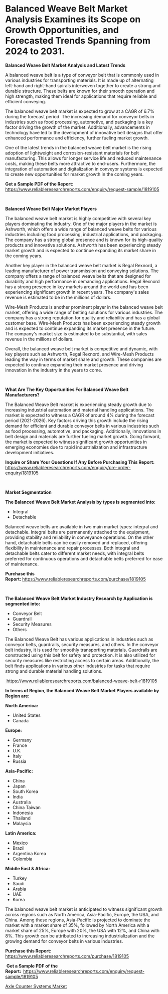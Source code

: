 <p><h1>Balanced Weave Belt Market Analysis Examines its Scope on Growth Opportunities, and Forecasted Trends Spanning from 2024 to 2031.</h1></p><p><strong>Balanced Weave Belt Market Analysis and Latest Trends</strong></p>
<p><p>A balanced weave belt is a type of conveyor belt that is commonly used in various industries for transporting materials. It is made up of alternating left-hand and right-hand spirals interwoven together to create a strong and durable structure. These belts are known for their smooth operation and high strength, making them ideal for applications that require reliable and efficient conveying.</p><p>The balanced weave belt market is expected to grow at a CAGR of 6.7% during the forecast period. The increasing demand for conveyor belts in industries such as food processing, automotive, and packaging is a key factor driving the growth of the market. Additionally, advancements in technology have led to the development of innovative belt designs that offer enhanced performance and efficiency, further fueling market growth.</p><p>One of the latest trends in the balanced weave belt market is the rising adoption of lightweight and corrosion-resistant materials for belt manufacturing. This allows for longer service life and reduced maintenance costs, making these belts more attractive to end-users. Furthermore, the integration of automation and digitalization in conveyor systems is expected to create new opportunities for market growth in the coming years.</p></p>
<p><strong>Get a Sample PDF of the Report:&nbsp;</strong> <a href="https://www.reliableresearchreports.com/enquiry/request-sample/1819105">https://www.reliableresearchreports.com/enquiry/request-sample/1819105</a></p>
<p>&nbsp;</p>
<p><strong>Balanced Weave Belt Major Market Players</strong></p>
<p><p>The balanced weave belt market is highly competitive with several key players dominating the industry. One of the major players in the market is Ashworth, which offers a wide range of balanced weave belts for various industries including food processing, industrial applications, and packaging. The company has a strong global presence and is known for its high-quality products and innovative solutions. Ashworth has been experiencing steady market growth and is expected to continue expanding its market share in the coming years.</p><p>Another key player in the balanced weave belt market is Regal Rexnord, a leading manufacturer of power transmission and conveying solutions. The company offers a range of balanced weave belts that are designed for durability and high performance in demanding applications. Regal Rexnord has a strong presence in key markets around the world and has been experiencing significant growth in recent years. The company's sales revenue is estimated to be in the millions of dollars.</p><p>Wire-Mesh Products is another prominent player in the balanced weave belt market, offering a wide range of belting solutions for various industries. The company has a strong reputation for quality and reliability and has a global customer base. Wire-Mesh Products has been experiencing steady growth and is expected to continue expanding its market presence in the future. The company's market size is estimated to be substantial, with sales revenue in the millions of dollars.</p><p>Overall, the balanced weave belt market is competitive and dynamic, with key players such as Ashworth, Regal Rexnord, and Wire-Mesh Products leading the way in terms of market share and growth. These companies are expected to continue expanding their market presence and driving innovation in the industry in the years to come.</p></p>
<p>&nbsp;</p>
<p><strong>What Are The Key Opportunities For Balanced Weave Belt Manufacturers?</strong></p>
<p><p>The Balanced Weave Belt market is experiencing steady growth due to increasing industrial automation and material handling applications. The market is expected to witness a CAGR of around 4% during the forecast period (2021-2026). Key factors driving this growth include the rising demand for efficient and durable conveyor belts in various industries such as food processing, automotive, and packaging. Additionally, innovations in belt design and materials are further fueling market growth. Going forward, the market is expected to witness significant growth opportunities in emerging economies due to rapid industrialization and infrastructure development initiatives.</p></p>
<p><strong>Inquire or Share Your Questions If Any Before Purchasing This Report:</strong> <a href="https://www.reliableresearchreports.com/enquiry/pre-order-enquiry/1819105">https://www.reliableresearchreports.com/enquiry/pre-order-enquiry/1819105</a></p>
<p>&nbsp;</p>
<p><strong>Market Segmentation</strong></p>
<p><strong>The Balanced Weave Belt Market Analysis by types is segmented into:</strong></p>
<p><ul><li>Integral</li><li>Detachable</li></ul></p>
<p><p>Balanced weave belts are available in two main market types: integral and detachable. Integral belts are permanently attached to the equipment, providing stability and reliability in conveyance operations. On the other hand, detachable belts can be easily removed and replaced, offering flexibility in maintenance and repair processes. Both integral and detachable belts cater to different market needs, with integral belts preferred for continuous operations and detachable belts preferred for ease of maintenance.</p></p>
<p><strong>Purchase this Report:&nbsp;</strong><a href="https://www.reliableresearchreports.com/purchase/1819105">https://www.reliableresearchreports.com/purchase/1819105</a></p>
<p>&nbsp;</p>
<p><strong>The Balanced Weave Belt Market Industry Research by Application is segmented into:</strong></p>
<p><ul><li>Conveyor Belt</li><li>Guardrail</li><li>Security Measures</li><li>Others</li></ul></p>
<p><p>The Balanced Weave Belt has various applications in industries such as conveyor belts, guardrails, security measures, and others. In the conveyor belt industry, it is used for smoothly transporting materials. Guardrails are constructed using this belt for safety and protection. It is also utilized for security measures like restricting access to certain areas. Additionally, the belt finds applications in various other industries for tasks that require strong and durable material handling solutions.</p></p>
<p><a href="https://www.reliableresearchreports.com/balanced-weave-belt-r1819105">&nbsp;https://www.reliableresearchreports.com/balanced-weave-belt-r1819105</a></p>
<p><strong>In terms of Region, the Balanced Weave Belt Market Players available by Region are:</strong></p>
<p>
    <p> <strong> North America: </strong>
        <ul>
            <li>United States</li>
            <li>Canada</li>
        </ul>
        </p> 
    <p> <strong> Europe: </strong>
        <ul>
            <li>Germany</li>
            <li>France</li>
            <li>U.K.</li>
            <li>Italy</li>
            <li>Russia</li>
        </ul>
        </p> 
    <p> <strong> Asia-Pacific: </strong>
        <ul>
            <li>China</li>
            <li>Japan</li>
            <li>South Korea</li>
            <li>India</li>
            <li>Australia</li>
            <li>China Taiwan</li>
            <li>Indonesia</li>
            <li>Thailand</li>
            <li>Malaysia</li>
        </ul>
        </p> 
    <p> <strong> Latin America: </strong>
        <ul>
            <li>Mexico</li>
            <li>Brazil</li>
            <li>Argentina Korea</li>
            <li>Colombia</li>
        </ul>
        </p> 
    <p> <strong> Middle East & Africa: </strong>
        <ul>
            <li>Turkey</li>
            <li>Saudi</li>
            <li>Arabia</li>
            <li>UAE</li>
            <li>Korea</li>
        </ul>
    </p>
    </p>
<p><p>The balanced weave belt market is anticipated to witness significant growth across regions such as North America, Asia-Pacific, Europe, the USA, and China. Among these regions, Asia-Pacific is projected to dominate the market with a market share of 35%, followed by North America with a market share of 25%, Europe with 20%, the USA with 12%, and China with 8%. This growth can be attributed to increasing industrialization and the growing demand for conveyor belts in various industries.</p></p>
<p><strong>Purchase this Report: </strong><a href="https://www.reliableresearchreports.com/purchase/1819105">https://www.reliableresearchreports.com/purchase/1819105</a></p>
<p>&nbsp;<strong>Get a Sample PDF of the Report:&nbsp;&nbsp;</strong><a href="https://www.reliableresearchreports.com/enquiry/request-sample/1819105">https://www.reliableresearchreports.com/enquiry/request-sample/1819105</a></p>
<p><strong></strong></p>
<p><p><a href="https://noble-drawer-34c.notion.site/Axle-Counter-Systems-Market-Size-CAGR-Trends-2024-2030-8604ad001eb248068358538beb331b99">Axle Counter Systems Market</a></p></p>